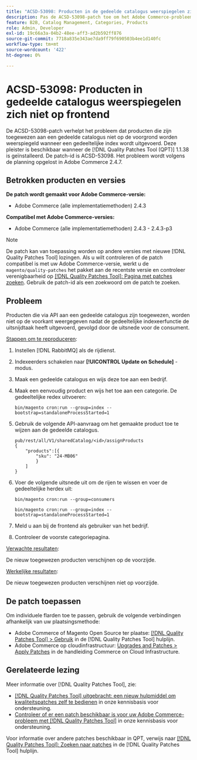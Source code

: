 ```yaml
---
title: "ACSD-53098: Producten in de gedeelde catalogus weerspiegelen zich niet op frontend"
description: Pas de ACSD-53098-patch toe om het Adobe Commerce-probleem op te lossen waarbij producten die aan een gedeelde catalogus zijn toegewezen, niet op de voorgrond worden weerspiegeld bij het uitvoeren van een gedeeltelijke index.
feature: B2B, Catalog Management, Categories, Products
role: Admin, Developer
exl-id: 19c66a3a-04b2-48ee-aff3-ad2b592ff876
source-git-commit: 7718a835e343ae7da9ff79f690503b4ee1d140fc
workflow-type: tm+mt
source-wordcount: '422'
ht-degree: 0%

---
```


# ACSD-53098: Producten in gedeelde catalogus weerspiegelen zich niet op frontend

De ACSD-53098-patch verhelpt het probleem dat producten die zijn toegewezen aan een gedeelde catalogus niet op de voorgrond worden weerspiegeld wanneer een gedeeltelijke index wordt uitgevoerd. Deze pleister is beschikbaar wanneer de [!DNL Quality Patches Tool (QPT)] 1.1.38 is geïnstalleerd. De patch-id is ACSD-53098. Het probleem wordt volgens de planning opgelost in Adobe Commerce 2.4.7.

## Betrokken producten en versies

**De patch wordt gemaakt voor Adobe Commerce-versie:**

* Adobe Commerce (alle implementatiemethoden) 2.4.3

**Compatibel met Adobe Commerce-versies:**

* Adobe Commerce (alle implementatiemethoden) 2.4.3 - 2.4.3-p3

>[!NOTE]
>
>De patch kan van toepassing worden op andere versies met nieuwe [!DNL Quality Patches Tool] lozingen. Als u wilt controleren of de patch compatibel is met uw Adobe Commerce-versie, werkt u de `magento/quality-patches` het pakket aan de recentste versie en controleer verenigbaarheid op [[!DNL Quality Patches Tool]: Pagina met patches zoeken](https://experienceleague.adobe.com/tools/commerce-quality-patches/index.html). Gebruik de patch-id als een zoekwoord om de patch te zoeken.

## Probleem

Producten die via API aan een gedeelde catalogus zijn toegewezen, worden niet op de voorkant weergegeven nadat de gedeeltelijke indexeerfunctie de uitsnijdtaak heeft uitgevoerd, gevolgd door de uitsnede voor de consument.

<u>Stappen om te reproduceren</u>:

1. Instellen [!DNL RabbitMQ] als de rijdienst.
1. Indexeerders schakelen naar **[!UICONTROL Update on Schedule]** -modus.
1. Maak een gedeelde catalogus en wijs deze toe aan een bedrijf.
1. Maak een eenvoudig product en wijs het toe aan een categorie. De gedeeltelijke redex uitvoeren:

   `bin/magento cron:run --group=index --bootstrap=standaloneProcessStarted=1`

1. Gebruik de volgende API-aanvraag om het gemaakte product toe te wijzen aan de gedeelde catalogus.

   ```
   pub/rest/all/V1/sharedCatalog/<id>/assignProducts
   {
       "products":[{
           "sku": "24-MB06"
           }
       ]
   }
   ```

1. Voer de volgende uitsnede uit om de rijen te wissen en voer de gedeeltelijke herdex uit:

   `bin/magento cron:run --group=consumers`

   `bin/magento cron:run --group=index --bootstrap=standaloneProcessStarted=1`

1. Meld u aan bij de frontend als gebruiker van het bedrijf.
1. Controleer de voorste categoriepagina.

<u>Verwachte resultaten</u>:

De nieuw toegewezen producten verschijnen op de voorzijde.

<u>Werkelijke resultaten</u>:

De nieuw toegewezen producten verschijnen niet op voorzijde.

## De patch toepassen

Om individuele flarden toe te passen, gebruik de volgende verbindingen afhankelijk van uw plaatsingsmethode:

* Adobe Commerce of Magento Open Source ter plaatse: [[!DNL Quality Patches Tool] > Gebruik](https://experienceleague.adobe.com/docs/commerce-operations/tools/quality-patches-tool/usage.html) in de [!DNL Quality Patches Tool] hulplijn.
* Adobe Commerce op cloudinfrastructuur: [Upgrades and Patches > Apply Patches](https://experienceleague.adobe.com/docs/commerce-cloud-service/user-guide/develop/upgrade/apply-patches.html) in de handleiding Commerce on Cloud Infrastructure.

## Gerelateerde lezing

Meer informatie over [!DNL Quality Patches Tool], zie:

* [[!DNL Quality Patches Tool] uitgebracht: een nieuw hulpmiddel om kwaliteitspatches zelf te bedienen](/help/announcements/adobe-commerce-announcements/magento-quality-patches-released-new-tool-to-self-serve-quality-patches.md) in onze kennisbasis voor ondersteuning.
* [Controleer of er een patch beschikbaar is voor uw Adobe Commerce-probleem met [!DNL Quality Patches Tool]](/help/support-tools/patches-available-in-qpt-tool/check-patch-for-magento-issue-with-magento-quality-patches.md) in onze kennisbasis voor ondersteuning.

Voor informatie over andere patches beschikbaar in QPT, verwijs naar [[!DNL Quality Patches Tool]: Zoeken naar patches](https://experienceleague.adobe.com/tools/commerce-quality-patches/index.html) in de [!DNL Quality Patches Tool] hulplijn.
